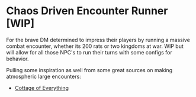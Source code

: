 # Chaos Driven Encounter Runner [WIP]

For the brave DM determined to impress their players by running a massive 
combat encounter, whether its 200 rats or two kingdoms at war. WIP but will 
allow for all those NPC's to run their turns with some configs for behavior. 

Pulling some inspiration as well from some great sources on making atmospheric
large encounters:
* [Cottage of Everything](https://www.cottageofeverything.com/blog/world-weavers-guide-to-combat-large-scale-battles-in-5th-edition)
